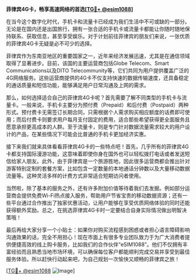 **菲律宾4G卡，畅享高速网络的首选[[TG💪+ @esim1088](https://t.me/s/esim1088)]**

在当今这个数字化时代，手机卡和流量卡已经成为我们生活中不可或缺的一部分。无论是在国内还是出国旅行，拥有一张合适的手机卡或流量卡都能让你随时随地保持联系、获取信息，甚至享受娱乐。对于计划前往菲律宾的朋友们来说，一张优质的菲律宾4G卡无疑是必不可少的选择。

菲律宾作为东南亚地区的重要国家之一，近年来经济发展迅速，尤其是在通信领域取得了显著进步。目前，该国的主要运营商包括Globe Telecom、Smart Communications以及DITO Telecommunity等，它们共同为用户提供覆盖广泛的4G网络服务。这些运营商提供的4G卡不仅支持快速的数据传输速度，还具备稳定的通话质量和短信功能，能够满足用户日常沟通及上网的需求。

那么，如何选择适合自己的菲律宾4G卡呢？首先需要了解不同类型的手机卡与流量卡。一般来说，手机卡主要分为预付费（Prepaid）和后付费（Postpaid）两种形式。预付费卡无需签订长期合同，只需根据个人需求购买相应额度的话费即可使用；而后付费卡则要求用户每月支付固定的费用，适合那些希望获得更全面服务且愿意承担更高成本的人群。至于流量卡，则是专门针对数据流量需求较大的用户设计的产品，在某些情况下可能会比普通的手机卡更加经济实惠。

接下来我们就来具体看看菲律宾4G卡的一些特点吧！首先，几乎所有的菲律宾4G卡都支持国际漫游功能，这意味着即使你身在国外也可以轻松拨打电话或者发送短信给家人朋友。此外，由于菲律宾是一个旅游胜地，因此很多运营商都会推出针对游客特别定制的套餐方案，比如包含一定数量的本地通话分钟数以及大量移动数据流量等。这种灵活多样的计费方式非常适合短期访问者使用。

当然啦，除了基本的服务之外，还有许多附加价值等待着我们去发掘。例如部分运营商会提供免费Wi-Fi热点接入服务，帮助用户节省宝贵的移动数据资源；还有一些平台通过合作推出了独家优惠活动，让用户能够在享受优质网络体验的同时还能获得额外奖励。总之，在挑选菲律宾4G卡时一定要结合自身实际情况做出明智决策哦！

最后再给大家分享一个小贴士：如果你对购买流程感到困惑或者担心语言障碍影响沟通效果的话，完全不用担心！现在市面上有很多专业团队致力于为广大消费者提供便捷高效的线上购卡服务，比如我们的合作伙伴“eSIM1088”。他们不仅拥有丰富经验而且熟悉当地市场环境，可以确保每位客户都能顺利完成交易并享受到最佳服务体验。所以赶快行动起来吧，为自己规划一次愉快又顺畅的菲律宾之旅！

[[TG💪+ @esim1088](https://t.me/s/esim1088) ![Image](https://i.postimg.cc/4NQfJmqS/Snipaste-2025-05-13-00-14-12.png)]